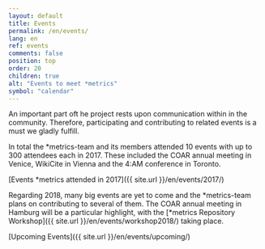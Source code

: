```yaml
---
layout: default
title: Events
permalink: /en/events/
lang: en
ref: events
comments: false
position: top
order: 20
children: true
alt: "Events to meet *metrics"
symbol: "calendar"
---
```

<!-- Start editing content here -->

<!--Test Content for Event overview page-->
  
An important part oft he project rests upon communication within in the community. Therefore, participating and contributing to related events is a must we gladly fulfill.  

In total the \*metrics-team and its members attended 10 events with up to 300 attendees each in 2017. These included the COAR annual meeting in Venice, WikiCite in Vienna and the 4:AM conference in Toronto.  
  
[Events \*metrics attended in 2017]({{ site.url }}/en/events/2017/)  
  
Regarding 2018, many big events are yet to come and the \*metrics-team plans on contributing to several of them. The COAR annual meeting in Hamburg will be a particular highlight, with the [\*metrics Repository Workshop]({{ site.url }}/en/events/workshop2018/) taking place. 
  
[Upcoming Events]({{ site.url }}/en/events/upcoming/)  
  
